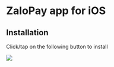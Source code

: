 # ZaloPay app for iOS

## Installation

Click/tap on the following button to install

[![](https://img.shields.io/badge/zalopay-v7.23.0-green?style=for-the-badge&logo=app%20store)](itms-services://?action=download-manifest&amp;url=https://github.com/zalopay-samples/test-wallets/raw/main/ios/manifest.plist)